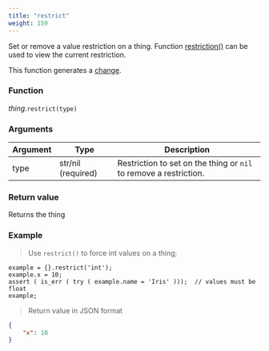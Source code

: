 ```yaml
---
title: "restrict"
weight: 159
---
```


Set or remove a value restriction on a thing. Function [restriction()](../restriction) can be used to view the current restriction.

This function generates a [change](../../../overview/changes).

### Function

*thing*.`restrict(type)`

### Arguments

Argument | Type | Description
-------- | ---- | -----------
type | str/nil (required) | Restriction to set on the thing or `nil` to remove a restriction.

### Return value

Returns the thing

### Example

> Use `restrict()` to force int values on a thing;

```thingsdb,json_response
example = {}.restrict('int');
example.x = 10;
assert ( is_err ( try ( example.name = 'Iris' )));  // values must be float
example;
```

> Return value in JSON format

```json
{
    "x": 10
}
```
